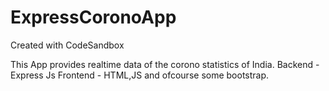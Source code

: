 # ExpressCoronoApp
Created with CodeSandbox

This App provides realtime data of the corono statistics of India.
Backend  -  Express Js 
Frontend  - HTML,JS and ofcourse some bootstrap.
